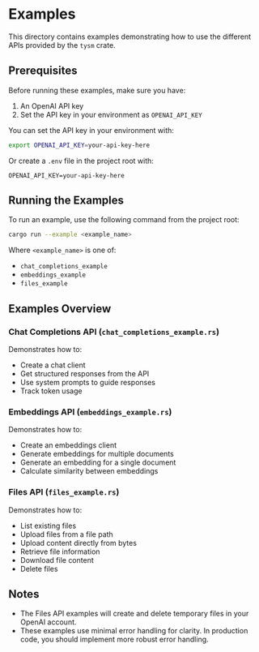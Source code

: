 # Examples

This directory contains examples demonstrating how to use the different APIs provided by the `tysm` crate.

## Prerequisites

Before running these examples, make sure you have:

1. An OpenAI API key
2. Set the API key in your environment as `OPENAI_API_KEY`

You can set the API key in your environment with:

```bash
export OPENAI_API_KEY=your-api-key-here
```

Or create a `.env` file in the project root with:

```
OPENAI_API_KEY=your-api-key-here
```

## Running the Examples

To run an example, use the following command from the project root:

```bash
cargo run --example <example_name>
```

Where `<example_name>` is one of:
- `chat_completions_example`
- `embeddings_example`
- `files_example`

## Examples Overview

### Chat Completions API (`chat_completions_example.rs`)

Demonstrates how to:
- Create a chat client
- Get structured responses from the API
- Use system prompts to guide responses
- Track token usage

### Embeddings API (`embeddings_example.rs`)

Demonstrates how to:
- Create an embeddings client
- Generate embeddings for multiple documents
- Generate an embedding for a single document
- Calculate similarity between embeddings

### Files API (`files_example.rs`)

Demonstrates how to:
- List existing files
- Upload files from a file path
- Upload content directly from bytes
- Retrieve file information
- Download file content
- Delete files

## Notes

- The Files API examples will create and delete temporary files in your OpenAI account.
- These examples use minimal error handling for clarity. In production code, you should implement more robust error handling.

